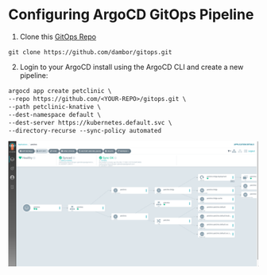 # Configuring ArgoCD GitOps Pipeline

1. Clone this [GitOps Repo](https://github.com/dambor/gitops.git)

```
git clone https://github.com/dambor/gitops.git
```

2. Login to your ArgoCD install using the ArgoCD CLI and create a new pipeline:

```
argocd app create petclinic \
--repo https://github.com/<YOUR-REPO>/gitops.git \
--path petclinic-knative \
--dest-namespace default \
--dest-server https://kubernetes.default.svc \
--directory-recurse --sync-policy automated
```

![argocd-pipe](https://github.com/dambor/devplatform/blob/master/png/argocd-pipeline.png)